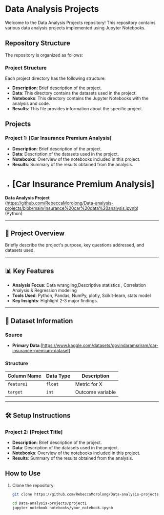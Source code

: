 # Data Analysis Projects

Welcome to the Data Analysis Projects repository! This repository contains various data analysis projects implemented using Jupyter Notebooks.

## Repository Structure

The repository is organized as follows:


### Project Structure

Each project directory has the following structure:

- **Description**: Brief description of the project.
- **Data**: This directory contains the datasets used in the project.
- **Notebooks**: This directory contains the Jupyter Notebooks with the analysis and code.
- **Results**: This file provides information about the specific project.

## Projects

### Project 1: [Car Insurance Premium Analysis]

- **Description**: Brief description of the project.
- **Data**: Description of the datasets used in the project.
- **Notebooks**: Overview of the notebooks included in this project.
- **Results**: Summary of the results obtained from the analysis.
- # [Car Insurance Premium Analysis]  
**Data Analysis Project**  
(https://github.com/RebeccaMorolong/Data-analysis-projects/blob/main/Insurance%20car%20data%20analysis.ipynb)    
(Python)

---

## 📌 Project Overview  
Briefly describe the project's purpose, key questions addressed, and datasets used.

---

## 📊 Key Features  
- **Analysis Focus**: Data wrangling,Descriptive statistics , Correlation Analysis & Regression modeling  
- **Tools Used**: Python, Pandas, NumPy, plotly, Scikit-learn, stats model  
- **Key Insights**: Highlight 2-3 major findings.  

---

## 📁 Dataset Information  
### Source  
- **Primary Data**:[https://www.kaggle.com/datasets/govindaramsriram/car-insurance-premium-dataset]   

### Structure  
| Column Name | Data Type | Description |  
|-------------|-----------|-------------|  
| `feature1`  | `float`   | Metric for X |  
| `target`    | `int`     | Outcome variable |  

---

## 🛠️ Setup Instructions  


### Project 2: [Project Title]

- **Description**: Brief description of the project.
- **Data**: Description of the datasets used in the project.
- **Notebooks**: Overview of the notebooks included in this project.
- **Results**: Summary of the results obtained from the analysis.

## How to Use

1. Clone the repository:
   ```bash
   git clone https://github.com/RebeccaMorolong/Data-analysis-projects.git

   cd Data-analysis-projects/project1
   jupyter notebook notebooks/your_notebook.ipynb
